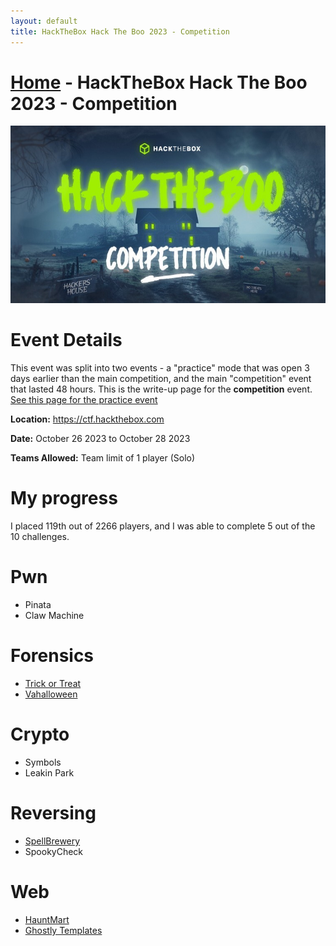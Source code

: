 ```yaml
---
layout: default
title: HackTheBox Hack The Boo 2023 - Competition
---
```


# [Home](../index.md) - HackTheBox Hack The Boo 2023 - Competition

![HackTheBoo 2023](hack_the_boo_2023.jpg)

# Event Details
This event was split into two events - a "practice" mode that was open 3 days earlier than the main competition, and the main "competition" event that lasted 48 hours. This is the write-up page for the __competition__ event. [See this page for the practice event](../htb-2023-hack-the-boo-practice/)

**Location:** https://ctf.hackthebox.com

**Date:** October 26 2023 to October 28 2023

**Teams Allowed:** Team limit of 1 player (Solo)

# My progress
I placed 119th out of 2266 players, and I was able to complete 5 out of the 10 challenges.

# Pwn
- Pinata
- Claw Machine

# Forensics
- [Trick or Treat](for-trick-or-treat.md)
- [Vahalloween](for-valhalloween.md)

# Crypto
- Symbols
- Leakin Park

# Reversing
- [SpellBrewery](rev-spellbrewery.md)
- SpookyCheck

# Web
- [HauntMart](web-hauntmart.md)
- [Ghostly Templates](web-ghostly-templates.md)